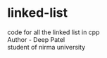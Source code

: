 # linked-list
code for all the linked list in cpp
<br>
Author - Deep Patel
<br>
student of nirma university
